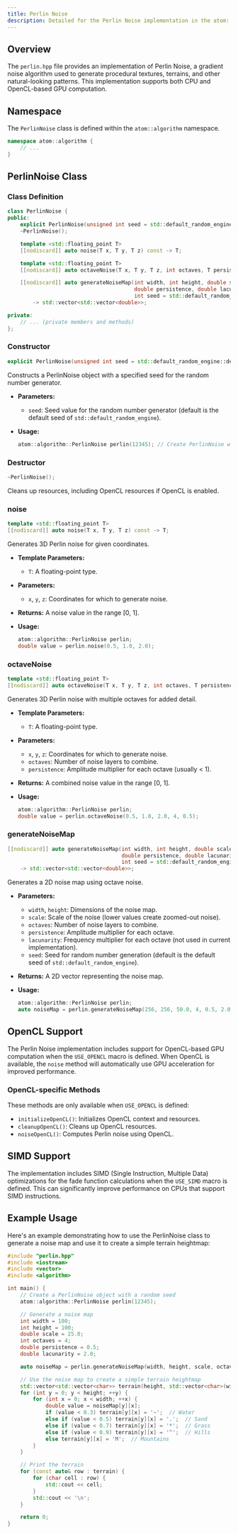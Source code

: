 ```yaml
---
title: Perlin Noise
description: Detailed for the Perlin Noise implementation in the atom::algorithm namespace, including class methods, OpenCL and SIMD support, and example usage for generating procedural textures and terrains.
---
```


## Overview

The `perlin.hpp` file provides an implementation of Perlin Noise, a gradient noise algorithm used to generate procedural textures, terrains, and other natural-looking patterns. This implementation supports both CPU and OpenCL-based GPU computation.

## Namespace

The `PerlinNoise` class is defined within the `atom::algorithm` namespace.

```cpp
namespace atom::algorithm {
    // ...
}
```

## PerlinNoise Class

### Class Definition

```cpp
class PerlinNoise {
public:
    explicit PerlinNoise(unsigned int seed = std::default_random_engine::default_seed);
    ~PerlinNoise();

    template <std::floating_point T>
    [[nodiscard]] auto noise(T x, T y, T z) const -> T;

    template <std::floating_point T>
    [[nodiscard]] auto octaveNoise(T x, T y, T z, int octaves, T persistence) const -> T;

    [[nodiscard]] auto generateNoiseMap(int width, int height, double scale, int octaves,
                                        double persistence, double lacunarity,
                                        int seed = std::default_random_engine::default_seed) const
        -> std::vector<std::vector<double>>;

private:
    // ... (private members and methods)
};
```

### Constructor

```cpp
explicit PerlinNoise(unsigned int seed = std::default_random_engine::default_seed);
```

Constructs a PerlinNoise object with a specified seed for the random number generator.

- **Parameters:**
  - `seed`: Seed value for the random number generator (default is the default seed of `std::default_random_engine`).
- **Usage:**

  ```cpp
  atom::algorithm::PerlinNoise perlin(12345); // Create PerlinNoise with seed 12345
  ```

### Destructor

```cpp
~PerlinNoise();
```

Cleans up resources, including OpenCL resources if OpenCL is enabled.

### noise

```cpp
template <std::floating_point T>
[[nodiscard]] auto noise(T x, T y, T z) const -> T;
```

Generates 3D Perlin noise for given coordinates.

- **Template Parameters:**
  - `T`: A floating-point type.
- **Parameters:**
  - `x`, `y`, `z`: Coordinates for which to generate noise.
- **Returns:** A noise value in the range [0, 1].
- **Usage:**

  ```cpp
  atom::algorithm::PerlinNoise perlin;
  double value = perlin.noise(0.5, 1.0, 2.0);
  ```

### octaveNoise

```cpp
template <std::floating_point T>
[[nodiscard]] auto octaveNoise(T x, T y, T z, int octaves, T persistence) const -> T;
```

Generates 3D Perlin noise with multiple octaves for added detail.

- **Template Parameters:**
  - `T`: A floating-point type.
- **Parameters:**
  - `x`, `y`, `z`: Coordinates for which to generate noise.
  - `octaves`: Number of noise layers to combine.
  - `persistence`: Amplitude multiplier for each octave (usually < 1).
- **Returns:** A combined noise value in the range [0, 1].
- **Usage:**

  ```cpp
  atom::algorithm::PerlinNoise perlin;
  double value = perlin.octaveNoise(0.5, 1.0, 2.0, 4, 0.5);
  ```

### generateNoiseMap

```cpp
[[nodiscard]] auto generateNoiseMap(int width, int height, double scale, int octaves,
                                    double persistence, double lacunarity,
                                    int seed = std::default_random_engine::default_seed) const
    -> std::vector<std::vector<double>>;
```

Generates a 2D noise map using octave noise.

- **Parameters:**
  - `width`, `height`: Dimensions of the noise map.
  - `scale`: Scale of the noise (lower values create zoomed-out noise).
  - `octaves`: Number of noise layers to combine.
  - `persistence`: Amplitude multiplier for each octave.
  - `lacunarity`: Frequency multiplier for each octave (not used in current implementation).
  - `seed`: Seed for random number generation (default is the default seed of `std::default_random_engine`).
- **Returns:** A 2D vector representing the noise map.
- **Usage:**

  ```cpp
  atom::algorithm::PerlinNoise perlin;
  auto noiseMap = perlin.generateNoiseMap(256, 256, 50.0, 4, 0.5, 2.0, 12345);
  ```

## OpenCL Support

The Perlin Noise implementation includes support for OpenCL-based GPU computation when the `USE_OPENCL` macro is defined. When OpenCL is available, the `noise` method will automatically use GPU acceleration for improved performance.

### OpenCL-specific Methods

These methods are only available when `USE_OPENCL` is defined:

- `initializeOpenCL()`: Initializes OpenCL context and resources.
- `cleanupOpenCL()`: Cleans up OpenCL resources.
- `noiseOpenCL()`: Computes Perlin noise using OpenCL.

## SIMD Support

The implementation includes SIMD (Single Instruction, Multiple Data) optimizations for the fade function calculations when the `USE_SIMD` macro is defined. This can significantly improve performance on CPUs that support SIMD instructions.

## Example Usage

Here's an example demonstrating how to use the PerlinNoise class to generate a noise map and use it to create a simple terrain heightmap:

```cpp
#include "perlin.hpp"
#include <iostream>
#include <vector>
#include <algorithm>

int main() {
    // Create a PerlinNoise object with a random seed
    atom::algorithm::PerlinNoise perlin(12345);

    // Generate a noise map
    int width = 100;
    int height = 100;
    double scale = 25.0;
    int octaves = 4;
    double persistence = 0.5;
    double lacunarity = 2.0;

    auto noiseMap = perlin.generateNoiseMap(width, height, scale, octaves, persistence, lacunarity);

    // Use the noise map to create a simple terrain heightmap
    std::vector<std::vector<char>> terrain(height, std::vector<char>(width));
    for (int y = 0; y < height; ++y) {
        for (int x = 0; x < width; ++x) {
            double value = noiseMap[y][x];
            if (value < 0.3) terrain[y][x] = '~';  // Water
            else if (value < 0.5) terrain[y][x] = '.';  // Sand
            else if (value < 0.7) terrain[y][x] = '*';  // Grass
            else if (value < 0.9) terrain[y][x] = '^';  // Hills
            else terrain[y][x] = 'M';  // Mountains
        }
    }

    // Print the terrain
    for (const auto& row : terrain) {
        for (char cell : row) {
            std::cout << cell;
        }
        std::cout << '\n';
    }

    return 0;
}
```
